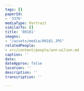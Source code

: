```yaml
---
tags: []
paperId:
- '3376'
mediaType: Portrait
similarTo: []
title: '00181'
images:
- "/assets/media/00181.JPG"
relatedPeople:
- src/content/people/ann-wilson.md
caption: ''
date: 
dateApprox: false
location: ''
description: ''
transcription: ''

---
```

